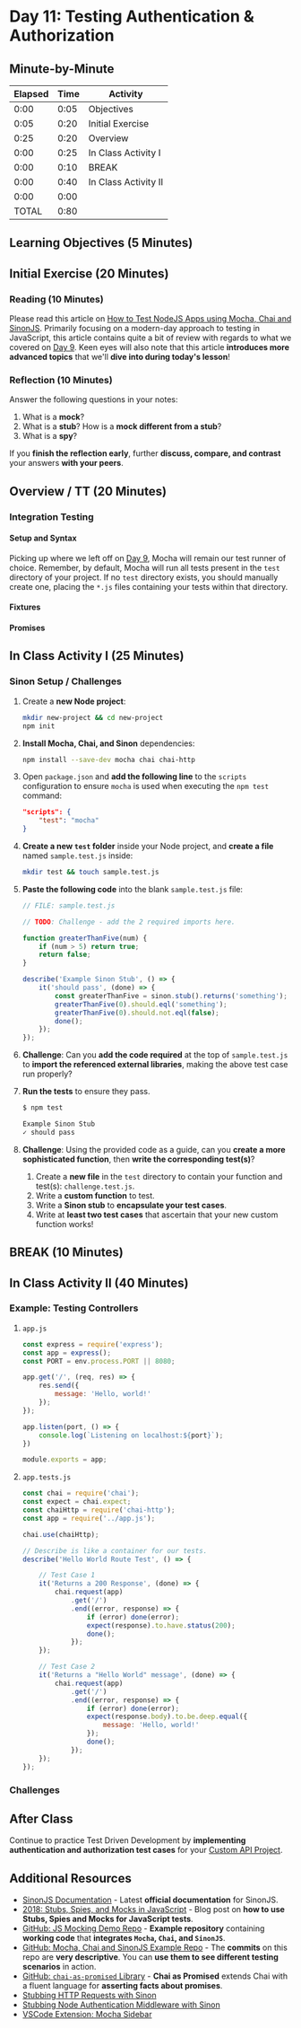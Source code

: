 # Day 11: Testing Authentication & Authorization

## Minute-by-Minute

| **Elapsed** | **Time**  | **Activity**              |
| ----------- | --------- | ------------------------- |
| 0:00        | 0:05      | Objectives                |
| 0:05        | 0:20      | Initial Exercise          |
| 0:25        | 0:20      | Overview                  |
| 0:00        | 0:25      | In Class Activity I       |
| 0:00        | 0:10      | BREAK                     |
| 0:00        | 0:40      | In Class Activity II      |
| 0:00        | 0:00      |                           |
| TOTAL       | 0:80      |                           |

## Learning Objectives (5 Minutes)

## Initial Exercise (20 Minutes)

### Reading (10 Minutes)

Please read this article on [How to Test NodeJS Apps using Mocha, Chai and SinonJS](https://scotch.io/tutorials/how-to-test-nodejs-apps-using-mocha-chai-and-sinonjs). Primarily focusing on a modern-day approach to testing in JavaScript, this article contains quite a bit of review with regards to what we covered on [Day 9](Lesson09.md). Keen eyes will also note that this article  **introduces more advanced topics** that we'll **dive into during today's lesson**!

### Reflection (10 Minutes)

Answer the following questions in your notes:

1. What is a **mock**?
2. What is a **stub**? How is a **mock different from a stub**?
3. What is a **spy**?

If you **finish the reflection early**, further **discuss, compare, and contrast** your answers **with your peers**.

## Overview / TT (20 Minutes)

### Integration Testing

#### Setup and Syntax

Picking up where we left off on [Day 9](Lesson09.md), Mocha will remain our test runner of choice. Remember, by default, Mocha will run all tests present in the `test` directory of your project. If no `test` directory exists, you should manually create one, placing the `*.js` files containing your tests within that directory.



#### Fixtures

#### Promises

## In Class Activity I (25 Minutes)

### Sinon Setup / Challenges

1. Create a **new Node project**:

    ```bash
    mkdir new-project && cd new-project
    npm init
    ```

2. **Install Mocha, Chai, and Sinon** dependencies:

    ```bash
    npm install --save-dev mocha chai chai-http
    ```

3. Open `package.json` and **add the following line** to the `scripts` configuration to ensure `mocha` is used when executing the `npm test` command:

    ```json
    "scripts": {
        "test": "mocha"
    }
    ```

4. **Create a new `test` folder** inside your Node project, and **create a file** named `sample.test.js` inside:

    ```bash
    mkdir test && touch sample.test.js
    ```

5. **Paste the following code** into the blank `sample.test.js` file:

    ```js
    // FILE: sample.test.js

    // TODO: Challenge - add the 2 required imports here.

    function greaterThanFive(num) {
        if (num > 5) return true;
        return false;
    }

    describe('Example Sinon Stub', () => {
        it('should pass', (done) => {
            const greaterThanFive = sinon.stub().returns('something');
            greaterThanFive(0).should.eql('something');
            greaterThanFive(0).should.not.eql(false);
            done();
        });
    });
    ```

6. **Challenge**: Can you **add the code required** at the top of `sample.test.js` to **import the referenced external libraries**, making the above test case run properly?

7. **Run the tests** to ensure they pass.

    ```bash
    $ npm test

    Example Sinon Stub
    ✓ should pass
    ```

8. **Challenge**: Using the provided code as a guide, can you **create a more sophisticated function**, then **write the corresponding test(s)**?
    1. Create a **new file** in the `test` directory to contain your function and test(s): `challenge.test.js`.
    2. Write a **custom function** to test.
    3. Write a **Sinon stub** to **encapsulate your test cases**.
    4. Write at **least two test cases** that ascertain that your new custom function works!

## BREAK (10 Minutes)

## In Class Activity II (40 Minutes)

### Example: Testing Controllers

1. `app.js`

    ```js
    const express = require('express');
    const app = express();
    const PORT = env.process.PORT || 8080;

    app.get('/', (req, res) => {
        res.send({
            message: 'Hello, world!'
        });
    });

    app.listen(port, () => {
        console.log(`Listening on localhost:${port}`);
    })

    module.exports = app;
    ```

1. `app.tests.js`
    ```js
    const chai = require('chai');
    const expect = chai.expect;
    const chaiHttp = require('chai-http');
    const app = require('../app.js');

    chai.use(chaiHttp);

    // Describe is like a container for our tests.
    describe('Hello World Route Test', () => {

        // Test Case 1
        it('Returns a 200 Response', (done) => {
            chai.request(app)
                .get('/')
                .end((error, response) => {
                    if (error) done(error);
                    expect(response).to.have.status(200);
                    done();
                });
        });

        // Test Case 2
        it('Returns a "Hello World" message', (done) => {
            chai.request(app)
                .get('/')
                .end((error, response) => {
                    if (error) done(error);
                    expect(response.body).to.be.deep.equal({
                        message: 'Hello, world!'
                    });
                    done();
                });
        });
    });
    ```

### Challenges

## After Class

Continue to practice Test Driven Development by **implementing authentication and authorization test cases** for your [Custom API Project](../Projects/02-Custom-API-Project.md).

## Additional Resources

* [SinonJS Documentation](https://sinonjs.org/releases/v6.3.3/) - Latest **official documentation** for SinonJS.
* [2018: Stubs, Spies, and Mocks in JavaScript](https://www.harrymt.com/blog/2018/04/11/stubs-spies-and-mocks-in-js.html) - Blog post on **how to use Stubs, Spies and Mocks for JavaScript tests**.
* [GitHub: JS Mocking Demo Repo](https://github.com/harrymt/js-mocking-demo) - **Example repository** containing **working code** that **integrates `Mocha`, `Chai`, and `SinonJS`**.
* [GitHub: Mocha, Chai and SinonJS Example Repo](https://github.com/joykare/testing-node-apps) - The **commits** on this repo are **very descriptive**. You can **use them to see different testing scenarios** in action.
* [GitHub: `chai-as-promised` Library](https://github.com/domenic/chai-as-promised) - **Chai as Promised** extends Chai with a fluent language for **asserting facts about promises**.
* [Stubbing HTTP Requests with Sinon](https://mherman.org/blog/stubbing-http-requests-with-sinon/)
* [Stubbing Node Authentication Middleware with Sinon](https://mherman.org/blog/stubbing-node-authentication-middleware-with-sinon/)
* [VSCode Extension: Mocha Sidebar](https://marketplace.visualstudio.com/items?itemName=maty.vscode-mocha-sidebar)
